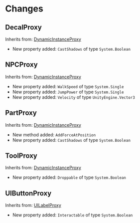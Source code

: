 # Changes
## DecalProxy
Inherits from: [DynamicInstanceProxy](#DynamicInstanceProxy)
- New property added: `CastShadows` of type ``System.Boolean``
## NPCProxy
Inherits from: [DynamicInstanceProxy](#DynamicInstanceProxy)
- New property added: `WalkSpeed` of type ``System.Single``
- New property added: `JumpPower` of type ``System.Single``
- New property added: `Velocity` of type ``UnityEngine.Vector3``
## PartProxy
Inherits from: [DynamicInstanceProxy](#DynamicInstanceProxy)
- New method added: `AddForceAtPosition`
- New property added: `CastShadows` of type ``System.Boolean``
## ToolProxy
Inherits from: [DynamicInstanceProxy](#DynamicInstanceProxy)
- New property added: `Droppable` of type ``System.Boolean``
## UIButtonProxy
Inherits from: [UILabelProxy](#UILabelProxy)
- New property added: `Interactable` of type ``System.Boolean``
